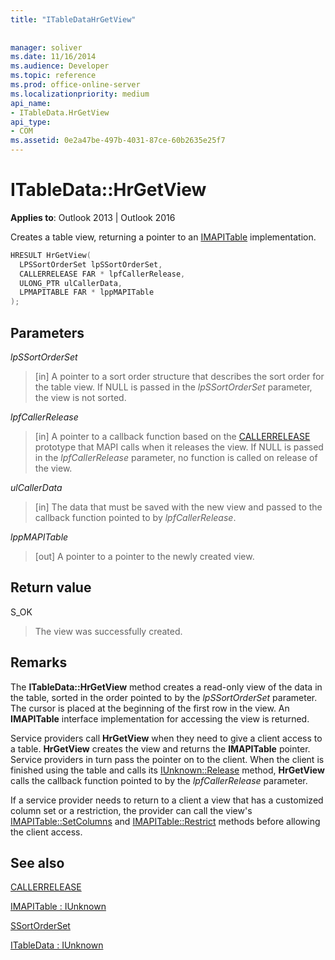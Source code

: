 ```yaml
---
title: "ITableDataHrGetView"
 
 
manager: soliver
ms.date: 11/16/2014
ms.audience: Developer
ms.topic: reference
ms.prod: office-online-server
ms.localizationpriority: medium
api_name:
- ITableData.HrGetView
api_type:
- COM
ms.assetid: 0e2a47be-497b-4031-87ce-60b2635e25f7
---
```


# ITableData::HrGetView

  
  
**Applies to**: Outlook 2013 | Outlook 2016 
  
Creates a table view, returning a pointer to an [IMAPITable](imapitableiunknown.md) implementation. 
  
```cpp
HRESULT HrGetView(
  LPSSortOrderSet lpSSortOrderSet,
  CALLERRELEASE FAR * lpfCallerRelease,
  ULONG_PTR ulCallerData,
  LPMAPITABLE FAR * lppMAPITable
);
```

## Parameters

 _lpSSortOrderSet_
  
> [in] A pointer to a sort order structure that describes the sort order for the table view. If NULL is passed in the _lpSSortOrderSet_ parameter, the view is not sorted. 
    
 _lpfCallerRelease_
  
> [in] A pointer to a callback function based on the [CALLERRELEASE](callerrelease.md) prototype that MAPI calls when it releases the view. If NULL is passed in the _lpfCallerRelease_ parameter, no function is called on release of the view. 
    
 _ulCallerData_
  
> [in] The data that must be saved with the new view and passed to the callback function pointed to by  _lpfCallerRelease_.
    
 _lppMAPITable_
  
> [out] A pointer to a pointer to the newly created view.
    
## Return value

S_OK 
  
> The view was successfully created.
    
## Remarks

The **ITableData::HrGetView** method creates a read-only view of the data in the table, sorted in the order pointed to by the  _lpSSortOrderSet_ parameter. The cursor is placed at the beginning of the first row in the view. An **IMAPITable** interface implementation for accessing the view is returned. 
  
Service providers call **HrGetView** when they need to give a client access to a table. **HrGetView** creates the view and returns the **IMAPITable** pointer. Service providers in turn pass the pointer on to the client. When the client is finished using the table and calls its [IUnknown::Release](https://msdn.microsoft.com/library/4b494c6f-f0ee-4c35-ae45-ed956f40dc7a%28Office.15%29.aspx) method, **HrGetView** calls the callback function pointed to by the  _lpfCallerRelease_ parameter. 
  
If a service provider needs to return to a client a view that has a customized column set or a restriction, the provider can call the view's [IMAPITable::SetColumns](imapitable-setcolumns.md) and [IMAPITable::Restrict](imapitable-restrict.md) methods before allowing the client access. 
  
## See also



[CALLERRELEASE](callerrelease.md)
  
[IMAPITable : IUnknown](imapitableiunknown.md)
  
[SSortOrderSet](ssortorderset.md)
  
[ITableData : IUnknown](itabledataiunknown.md)

